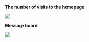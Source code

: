 **The number of visits to the homepage**


[![](https://count.getloli.com/get/@SmaIIstars.github.readme)](https://count.getloli.com/)


**Message board**


[![](https://chat.getloli.com/room/@SmaIIstars.github/svg?width=600&height=100&limit=20&theme=light&fontSize=16)](https://chat.getloli.com/room/@SmaIIstars.github)


<!-- waka-box start -->
<!-- waka-box end -->
